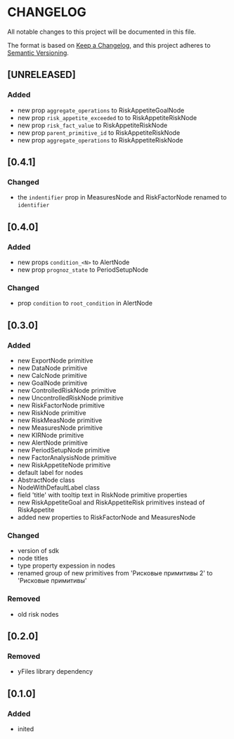 # **CHANGELOG**

All notable changes to this project will be documented in this file.

The format is based on [Keep a Changelog](https://keepachangelog.com/en/1.0.0/),
and this project adheres to [Semantic Versioning](https://semver.org/spec/v2.0.0.html).

## [UNRELEASED]

### Added

- new prop `aggregate_operations` to RiskAppetiteGoalNode
- new prop `risk_appetite_exceeded` to to RiskAppetiteRiskNode
- new prop `risk_fact_value` to RiskAppetiteRiskNode
- new prop `parent_primitive_id` to RiskAppetiteRiskNode
- new prop `aggregate_operations` to RiskAppetiteRiskNode

## [0.4.1]

### Changed

- the `indentifier` prop in MeasuresNode and RiskFactorNode renamed to `identifier`

## [0.4.0]

### Added

- new props `condition_<N>` to AlertNode
- new prop `prognoz_state` to PeriodSetupNode

### Changed

- prop `condition` to `root_condition` in AlertNode

## [0.3.0]

### Added

- new ExportNode primitive
- new DataNode primitive
- new CalcNode primitive
- new GoalNode primitive
- new ControlledRiskNode primitive
- new UncontrolledRiskNode primitive
- new RiskFactorNode primitive
- new RiskNode primitive
- new RiskMeasNode primitive
- new MeasuresNode primitive
- new KIRNode primitive
- new AlertNode primitive
- new PeriodSetupNode primitive
- new FactorAnalysisNode primitive
- new RiskAppetiteNode primitive
- default label for nodes
- AbstractNode class
- NodeWithDefaultLabel class
- field 'title' with tooltip text in RiskNode primitive properties
- new RiskAppetiteGoal and RiskAppetiteRisk primitives instead of RiskAppetite
- added new properties to RiskFactorNode and MeasuresNode

### Changed

- version of sdk
- node titles
- type property expession in nodes
- renamed group of new primitives from 'Рисковые примитивы 2' to 'Рисковые примитивы'

### Removed

- old risk nodes

## [0.2.0]

### Removed

- yFiles library dependency

## [0.1.0]

### Added

- inited
